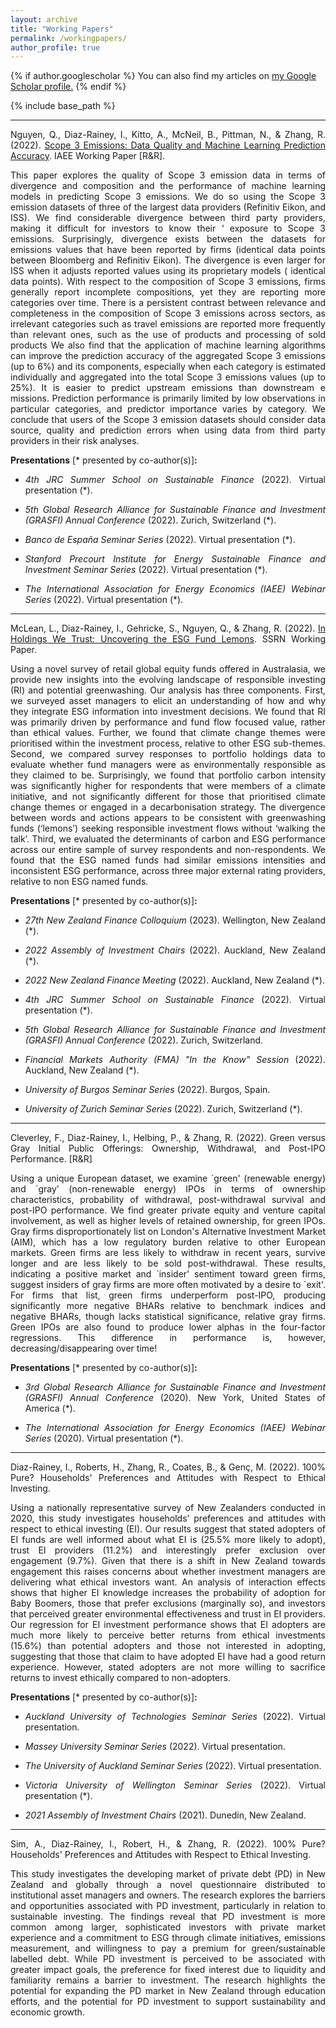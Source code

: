 ```yaml
---
layout: archive
title: "Working Papers"
permalink: /workingpapers/
author_profile: true
---
```



{% if author.googlescholar %}
  You can also find my articles on <u><a href="{{author.googlescholar}}">my Google Scholar profile</a>.</u>
{% endif %}

{% include base_path %}

____________________________________________________________________________________________________________________________________________________________________
<p style='text-align: justify;'>Nguyen, Q., Diaz-Rainey, I., Kitto, A., McNeil, B., Pittman, N., & Zhang, R. (2022). <a href="https://papers.ssrn.com/sol3/papers.cfm?abstract_id=4191648">Scope 3 Emissions: Data Quality and Machine Learning Prediction Accuracy</a>. IAEE Working Paper [R&R].</p>

<p style='text-align: justify;'>This paper explores the quality of Scope 3 emission data in terms of divergence and composition and the performance of machine learning models in predicting Scope 3 emissions. We do so using the Scope 3 emission datasets of three of the largest data providers (Refinitiv Eikon, and ISS). We find considerable divergence between third party providers, making it difficult for investors to know their ‘ exposure to Scope 3 emissions. Surprisingly, divergence exists between the datasets for emissions values that have been reported by firms (identical data points between Bloomberg and Refinitiv Eikon). The divergence is even larger for ISS when it adjusts reported values using its proprietary models ( identical data points). With respect to the composition of Scope 3 emissions, firms generally report incomplete compositions, yet they are reporting more categories over time. There is a persistent contrast between relevance and completeness in the composition of Scope 3 emissions across sectors, as irrelevant categories such as travel emissions are reported more frequently than relevant ones, such as the use of products and processing of sold products We also find that the application of machine learning algorithms can improve the prediction accuracy of the aggregated Scope 3 emissions (up to 6%) and its components, especially when each category is estimated individually and aggregated into the total Scope 3 emissions values (up to 25%). It is easier to predict upstream emissions than downstream e missions. Prediction performance is primarily limited by low observations in particular categories, and predictor importance varies by category. We conclude that users of the Scope 3 emission datasets should consider data source, quality and prediction errors when using data from third party providers in their risk analyses.</p>

**Presentations** [\* presented by co-author(s)]**:**
- <p style='text-align: justify;'><i>4th JRC Summer School on Sustainable Finance</i> (2022). Virtual presentation (*).</p>
- <p style='text-align: justify;'><i>5th Global Research Alliance for Sustainable Finance and Investment (GRASFI) Annual Conference</i> (2022). Zurich, Switzerland (*).</p>
- <p style='text-align: justify;'><i>Banco de España Seminar Series</i> (2022). Virtual presentation (*).</p>
- <p style='text-align: justify;'><i>Stanford Precourt Institute for Energy Sustainable Finance and Investment Seminar Series</i> (2022). Virtual presentation (*).</p>
- <p style='text-align: justify;'><i>The International Association for Energy Economics (IAEE) Webinar Series</i> (2022). Virtual presentation (*).</p>

____________________________________________________________________________________________________________________________________________________________________
<p style='text-align: justify;'>McLean, L., Diaz-Rainey, I., Gehricke, S., Nguyen, Q., & Zhang, R. (2022). <a href="https://papers.ssrn.com/sol3/papers.cfm?abstract_id=4050964">In Holdings We Trust: Uncovering the ESG Fund Lemons</a>. SSRN Working Paper.</p>

<p style='text-align: justify;'>Using a novel survey of retail global equity funds offered in Australasia, we provide new insights into the evolving landscape of responsible investing (RI) and potential greenwashing. Our analysis has three components. First, we surveyed asset managers to elicit an understanding of how and why they integrate ESG information into investment decisions. We found that RI was primarily driven by performance and fund flow focused value, rather than ethical values. Further, we found that climate change themes were prioritised within the investment process, relative to other ESG sub-themes. Second, we compared survey responses to portfolio holdings data to evaluate whether fund managers were as environmentally responsible as they claimed to be. Surprisingly, we found that portfolio carbon intensity was significantly higher for respondents that were members of a climate initiative, and not significantly different for those that prioritised climate change themes or engaged in a decarbonisation strategy. The divergence between words and actions appears to be consistent with greenwashing funds (‘lemons’) seeking responsible investment flows without ‘walking the talk’. Third, we evaluated the determinants of carbon and ESG performance across our entire sample of survey respondents and non-respondents. We found that the ESG named funds had similar emissions intensities and inconsistent ESG performance, across three major external rating providers, relative to non ESG named funds.</p>

**Presentations** [\* presented by co-author(s)]**:**
- <p style='text-align: justify;'><i>27th New Zealand Finance Colloquium</i> (2023). Wellington, New Zealand (*).</p>
- <p style='text-align: justify;'><i>2022 Assembly of Investment Chairs</i> (2022). Auckland, New Zealand (*).</p>
- <p style='text-align: justify;'><i>2022 New Zealand Finance Meeting</i> (2022). Auckland, New Zealand (*).</p>
- <p style='text-align: justify;'><i>4th JRC Summer School on Sustainable Finance</i> (2022). Virtual presentation (*).</p>
- <p style='text-align: justify;'><i>5th Global Research Alliance for Sustainable Finance and Investment (GRASFI) Annual Conference</i> (2022). Zurich, Switzerland.</p>
- <p style='text-align: justify;'><i>Financial Markets Authority (FMA) "In the Know" Session</i> (2022). Auckland, New Zealand (*).</p>
- <p style='text-align: justify;'><i>University of Burgos Seminar Series</i> (2022). Burgos, Spain.</p>
- <p style='text-align: justify;'><i>University of Zurich Seminar Series</i> (2022). Zurich, Switzerland (*).</p>

____________________________________________________________________________________________________________________________________________________________________
<p style='text-align: justify;'>Cleverley, F., Diaz-Rainey, I., Helbing, P., & Zhang, R. (2022). Green versus Gray Initial Public Offerings: Ownership, Withdrawal, and Post-IPO Performance. [R&R]</p>

<p style='text-align: justify;'>Using a unique European dataset, we examine `green' (renewable energy) and `gray' (non-renewable energy) IPOs in terms of ownership characteristics, probability of withdrawal, post-withdrawal survival and post-IPO performance. We find greater private equity and venture capital involvement, as well as higher levels of retained ownership, for green IPOs. Gray firms disproportionately list on London's Alternative Investment Market (AIM), which has a low regulatory burden relative to other European markets. Green firms are less likely to withdraw in recent years, survive longer and are less likely to be sold post-withdrawal. These results, indicating a positive market and `insider' sentiment toward green firms, suggest insiders of gray firms are more often motivated by a desire to `exit'. For firms that list, green firms underperform post-IPO, producing significantly more negative BHARs relative to benchmark indices and negative BHARs, though lacks statistical significance, relative gray firms. Green IPOs are also found to produce lower alphas in the four-factor regressions. This difference in performance is, however, decreasing/disappearing over time!</p>

**Presentations** [\* presented by co-author(s)]**:**
- <p style='text-align: justify;'><i>3rd Global Research Alliance for Sustainable Finance and Investment (GRASFI) Annual Conference</i> (2020). New York, United States of America (*).</p>
- <p style='text-align: justify;'><i>The International Association for Energy Economics (IAEE) Webinar Series</i> (2020). Virtual presentation (*).</p>

____________________________________________________________________________________________________________________________________________________________________
<p style='text-align: justify;'>Diaz-Rainey, I., Roberts, H., Zhang, R., Coates, B., & Genç, M. (2022). 100% Pure? Households' Preferences and Attitudes with Respect to Ethical Investing.</p>

<p style='text-align: justify;'>Using a nationally representative survey of New Zealanders conducted in 2020, this study investigates households’ preferences and attitudes with respect to ethical investing (EI). Our results suggest that stated adopters of EI funds are well informed about what EI is (25.5% more likely to adopt), trust EI providers (11.2%) and interestingly prefer exclusion over engagement (9.7%). Given that there is a shift in New Zealand towards engagement this raises concerns about whether investment managers are delivering what ethical investors want. An analysis of interaction effects shows that higher EI knowledge increases the probability of adoption for Baby Boomers, those that prefer exclusions (marginally so), and investors that perceived greater environmental effectiveness and trust in EI providers. Our regression for EI investment performance shows that EI adopters are much more likely to perceive better returns from ethical investments (15.6%) than potential adopters and those not interested in adopting, suggesting that those that claim to have adopted EI have had a good return experience. However, stated adopters are not more willing to sacrifice returns to invest ethically compared to non-adopters.</p>

**Presentations** [\* presented by co-author(s)]**:**
- <p style='text-align: justify;'><i>Auckland University of Technologies Seminar Series</i> (2022). Virtual presentation.</p>
- <p style='text-align: justify;'><i>Massey University Seminar Series</i> (2022). Virtual presentation.</p>
- <p style='text-align: justify;'><i>The University of Auckland Seminar Series</i> (2022). Virtual presentation.</p>
- <p style='text-align: justify;'><i>Victoria University of Wellington Seminar Series</i> (2022). Virtual presentation (*).</p>
- <p style='text-align: justify;'><i>2021 Assembly of Investment Chairs</i> (2021). Dunedin, New Zealand.</p>

____________________________________________________________________________________________________________________________________________________________________
<p style='text-align: justify;'>Sim, A., Diaz-Rainey, I., Robert, H., & Zhang, R. (2022). 100% Pure? Households' Preferences and Attitudes with Respect to Ethical Investing.</p>

<p style='text-align: justify;'>This study investigates the developing market of private debt (PD) in New Zealand and globally through a novel questionnaire distributed to institutional asset managers and owners. The research explores the barriers and opportunities associated with PD investment, particularly in relation to sustainable investing. The findings reveal that PD investment is more common among larger, sophisticated investors with private market experience and a commitment to ESG through climate initiatives, emissions measurement, and willingness to pay a premium for green/sustainable labelled debt. While PD investment is perceived to be associated with greater impact goals, the preference for fixed interest due to liquidity and familiarity remains a barrier to investment. The research highlights the potential for expanding the PD market in New Zealand through education efforts, and the potential for PD investment to support sustainability and economic growth.</p>
